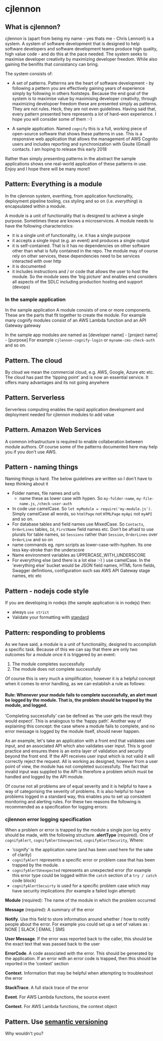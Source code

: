 # cjlennon

## What is cjlennon?

cjlennon is (apart from being my name - yes thats me - Chris Lennon!) is a system.  A system of software development that is designed to help software developers and software development teams produce high quality, high value code - and do this at the pace needed.  The system seeks to maximise developer creativity by maximizing developer freedom.  While also gaining the benifits that consistancy can bring.

The system consists of:

- A set of patterns.  Patterrns are the heart of software development - by following a pettern you are effectively gaining years of experience simply by following in others footsteps.  Because the end goal of the system is to maximise value by maximising developer creativity, through maximizing developoer freedom these are presented simply as patterns. They are not rules. Heck, they are not even guidelines.  Having said that, every pattern presented here represents a _lot_ of hard-won experience.  I hope you will consider some of them :-)

- A sample application.  Named `cognify` this is a full, working piece of open-source software that shows these patterns in use.  This is a responsive web application that allows the management of AWS Cognito users and includes reporting and synchronization with Gsuite (Gmail) contacts.  I am hoping to release this early 2018

Rather than simply presenting patterns in the abstract the sample applications shows one real-world application of these patterns in use.  Enjoy and I hope there will be many more!!

## Pattern: Everything is a module

In the cjlennon system, everthing, from application functionality, deployment pipeline tooling, css styling and so on (i.e. _everything_) is encapsulated within a module.

A module is a unit of functionality that is designed to achieve a single purpose. Sometimes these are knows a microservices.  A module needs to have the following characteristics:

- it is a single unit of functionality, i.e. it has a single purpose
- it accepts a single input (e.g. an event) and produces a single output
- it is self-contained.  That is it has no dependencies on other software other than what is fully contained in the repo.  The module may of course rely on other services, these dependencies need to be services interacted with over http
- it is documented
- it includes instructions and / or code that allows the user to host the module.  So the module sees the 'big picture' and enables end considers all aspects of the SDLC including production hosting and support (devops)

### In the sample application

In the sample application A module consists of one or more components.  These are the parts that fit together to create the module.  For example many cognify modules consist of an AWS Lambda function and an API Gateway gateway

In the sample app modules are named as [developer name] - [project name] - [purpose]  For example `cjlennon-cognify-login` or `myname-cms-check-auth` and so on. 

## Pattern.  The cloud

By cloud we mean the commercial cloud, e.g. AWS, Google, Azure etc etc.  The cloud has past the 'tipping point' and is now an essential service.  It offers many advantages and its not going anywhere

## Pattern.  Serverless

Serverless computing enables the rapid application development and deployment needed for cjlennon modules to add value

## Pattern. Amazon Web Services

A common infrastructure is required to enable collaberation between module authors. Of course some of the patterns documented here may help you if you don't use AWS.

## Pattern - naming things

Naming things is hard.  The below guidelines are written so I don't have to keep thinking about it

- Folder names, file names and urls
  - name these as lower case with hypen.  So `my-folder-name`, `my-file-name.js`, `/check-user-auth`
- In code use camelCase.  So `let myModule = require('my-module.js')`.  Simply camelCase all words, so `htmlPage` not `HTMLPage` `myApi` not `myAPI` and so on.
- For database tables and field names use MixedCase.  So `Contacts`, `OrderLines` tables, `Id`, `FirstName` field names etc.  Don't be afraid to use plurals for table names, so `Sessions` rather than `Session`, `OrderLines` over `OrderLine` and so on
- name commands eg. npm scripts as lower-case-with-hyphen.   Its one less key-stroke than the underscore
- Name environment variables as UPPERCASE_WITH_UNDERSCORE
- For everything else (and there is a lot else :-) )  use camelCase.  In the 'everything else' bucket would be JSON field names, HTML form fields, Swagger definitions, configuration such sas AWS API Gateway stage names, etc etc

## Pattern - nodejs code style

If you are developing in nodejs (the sample application is in nodejs) then:
- always `use strict`
- Validate your formatting with [standard](https://github.com/standard/standard)

## Pattern: responding to problems

As we have said, a module is a unit of functionality, designed to accomplish a specific task.  Because of this we can say that there are only two outcomes for a module once it is triggered by an event:

1.	 The module completes successfully
2.	The module does not complete successfully

Of course this is very much a simplification, however it is a helpful concept when it comes to error handling, as we can establish a rule as follows:

#### Rule:  Whenever your module fails to complete successfully, an alert must be logged by the module.  That is, the problem should be trapped by the module, and logged.

‘Completing successfully’ can be defined as ‘the user gets the result they would expect’.  This is analogous to the ‘happy path’.  Another way of explaining this concept:  the case where a module fails to complete, and no error message is logged by the module itself, should never happen.

As an example, let's take an application with a front end that validates user input, and an associated API which also validates user input.  This is good practice and ensures there is an extra layer of validation and security beyond the front end.  If the API receives user input which is not valid it will correctly reject the request.  All is working as designed, however from a user point of view, the module has not completed successfully.  The fact that invalid input was supplied to the API is therefore a problem which must be handled and logged by the API module.

Of course not all problems are of equal severity and it is helpful to have a way of categorising the severity of problems.  It is also helpful to have problems logged in a standard way, this enables you to set up consistent monitoring and alerting rules.  For these two reasons the following is recommended as a specification for logging errors:

### cjlennon error logging specification

When a problem or error is trapped by the module a single json log entry should be made, with the following structure.
**alertType**  (required).  One of `cognifyAlert`, `cognifyAlertUnexpected`, `cognifyAlertSecurity`,
Where:
-  ‘cognify’ is the application name (and has been used here for the sake of clarity)
 -  `cognifyAlert` represents a specific error or problem case that has been trapped by the module.  
-  `cognifyAlertUnexpected` represents an unexpected error (for example this error type could be logged within the `catch` section of a `try / catch` code block)
-  `cognifyAlertSecuirty` is used for a specific problem case which may have security implications (for example a failed login attempt)

**Module** (required):  The name of the module in which the problem occurred

**Message** (required):  A summary of the error

**Notify**.  Use this field to store information around whether / how to notify people about the error.  For example you could set up a set of values as : NONE | SLACK | EMAIL | SMS

**User Message**.  If the error was reported back to the caller, this should be the exact text that was passed back to the user

**ErrorCode**.  A code associated with the error.  This should be generated by the application.  If an error with an error code is trapped, then this should be reported in the ‘context’ section

**Context**.  Information that may be helpful when attempting to troubleshoot the error

**StackTrace**.  A full stack trace of the error

**Event**.  For AWS Lambda functions, the source event

**Context**.  For AWS Lambda functions, the context object

## Pattern.  Use [semantic versioning](http://semver.org)

Why wouldn't you?
